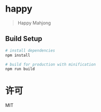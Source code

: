 # happy

> Happy Mahjong

## Build Setup

``` bash
# install dependencies
npm install

# build for production with minification
npm run build
```

# 许可
MIT
